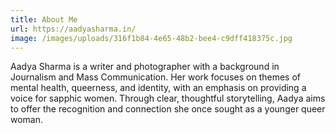 ```yaml
---
title: About Me
url: https://aadyasharma.in/
image: /images/uploads/316f1b84-4e65-48b2-bee4-c9dff418375c.jpg
---
```

Aadya Sharma is a writer and photographer with a background in Journalism and Mass Communication. Her work focuses on themes of mental health, queerness, and identity, with an emphasis on providing a voice for sapphic women. Through clear, thoughtful storytelling, Aadya aims to offer the recognition and connection she once sought as a younger queer woman.